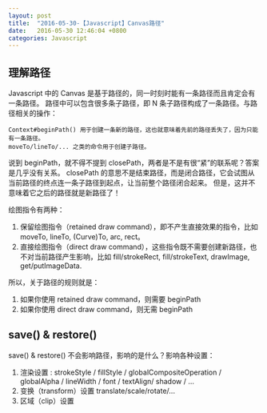 ```yaml
---
layout: post
title:  "2016-05-30-【Javascript】Canvas路径"
date:   2016-05-30 12:46:04 +0800
categories: Javascript
---
```

## 理解路径
Javascript 中的 Canvas 是基于路径的，同一时刻时能有一条路径而且肯定会有一条路径。
路径中可以包含很多条子路径，即 N 条子路径构成了一条路径。与路径相关的操作：

    Context#beginPath() 用于创建一条新的路径，这也就意味着先前的路径丢失了，因为只能有一条路径。
    moveTo/lineTo/... 之类的命令用于创建子路径。

说到 beginPath，就不得不提到 closePath，两者是不是有很“紧”的联系呢？答案是几乎没有关系。
closePath 的意思不是结束路径，而是闭合路径，它会试图从当前路径的终点连一条子路径到起点，让当前整个路径闭合起来。
但是，这并不意味着它之后的路径就是新路径了！

绘图指令有两种：

1. 保留绘图指令（retained draw command），即不产生直接效果的指令，比如 moveTo, lineTo, (Curve)To, arc, rect。
2. 直接绘图指令（direct draw command），这些指令既不需要创建新路径，也不对当前路径产生影响，比如 fill/strokeRect, fill/strokeText, drawImage, get/putImageData.

所以，关于路径的规则就是：

1. 如果你使用 retained draw command，则需要 beginPath
2. 如果你使用 direct draw command，则无需 beginPath

## save() & restore()

save() & restore() 不会影响路径，影响的是什么？影响各种设置：

1. 渲染设置 : strokeStyle / fillStyle / globalCompositeOperation / globalAlpha / lineWidth / font / textAlign/ shadow / ...
2. 变换（transform）设置 translate/scale/rotate/...
3. 区域（clip）设置



